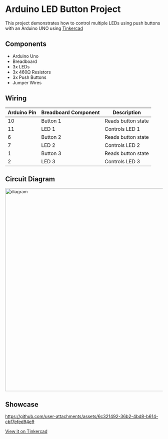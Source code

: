 # Arduino LED Button Project

This project demonstrates how to control multiple LEDs using push buttons with an Arduino UNO using [Tinkercad](https://www.tinkercad.com)

## Components

- Arduino Uno
- Breadboard
- 3x LEDs
- 3x 460Ω Resistors
- 3x Push Buttons
- Jumper Wires

## Wiring

| Arduino Pin | Breadboard Component | Description        |
|-------------|---------------------|---------------------|
| 10          | Button 1            | Reads button state  |
| 11          | LED 1               | Controls LED 1      |
| 6           | Button 2            | Reads button state  |
| 7           | LED 2               | Controls LED 2      |
| 1           | Button 3            | Reads button state  |
| 2           | LED 3               | Controls LED 3      |

## Circuit Diagram

<img src="https://github.com/user-attachments/assets/4ae3c6b4-e05e-4bfb-98ce-2a5707ee0d6c" alt="diagram" width="650">

## Showcase

<!-- <img src="https://github.com/user-attachments/assets/c59388e1-94a3-4296-a0c7-b6f474dc31a9" alt="demo" width="650"> -->

https://github.com/user-attachments/assets/6c321492-36b2-4bd8-b614-cbf7efed94e9

[View it on Tinkercad](https://www.tinkercad.com/things/irAkt3aG7cy-3-buttons-3-leds?sharecode=KmxxrFp3bRktcM6j3vwwKesLBcxnlEjSuX1voIvGmFw)
